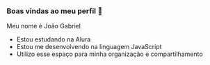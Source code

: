 ### Boas vindas ao meu perfil 💙

Meu nome é João Gabriel

- Estou estudando na Alura
- Estou me desenvolvendo na linguagem JavaScript
- Utilizo esse espaço para minha organização e compartilhamento
